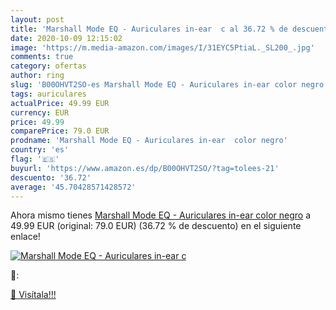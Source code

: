 ```yaml
---
layout: post
title: 'Marshall Mode EQ - Auriculares in-ear  c al 36.72 % de descuento'
date: 2020-10-09 12:15:02
image: 'https://m.media-amazon.com/images/I/31EYC5PtiaL._SL200_.jpg'
comments: true
category: ofertas
author: ring
slug: 'B00OHVT2SO-es Marshall Mode EQ - Auriculares in-ear color negro'
tags: auriculares
actualPrice: 49.99 EUR
currency: EUR
price: 49.99
comparePrice: 79.0 EUR
prodname: 'Marshall Mode EQ - Auriculares in-ear  color negro'
country: 'es'
flag: '🇪🇸'
buyurl: 'https://www.amazon.es/dp/B00OHVT2SO/?tag=tolees-21'
descuento: '36.72'
average: '45.70428571428572'
---
```


Ahora mismo tienes [Marshall Mode EQ - Auriculares in-ear  color negro](https://www.amazon.es/dp/B00OHVT2SO/?tag=tolees-21) a 49.99 EUR (original: 79.0 EUR) (36.72 %  de descuento) en el siguiente enlace!

[![Marshall Mode EQ - Auriculares in-ear  c](https://m.media-amazon.com/images/I/31EYC5PtiaL._SL200_.jpg)](https://www.amazon.es/dp/B00OHVT2SO/?tag=tolees-21)

🔎:


[🛒 Visítala!!!](https://www.amazon.es/dp/B00OHVT2SO/?tag=tolees-21)
